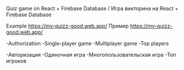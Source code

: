 Quiz game on React + Firebase Database / Игра викторина на React + Firebase Database 

Example https://my-quizz-good.web.app/
Пример https://my-quizz-good.web.app/

-Authorization
-Single-player game
-Multiplayer game
-Top players


-Авторизация
-Одиночная игра
-Многопользовательская игра
-Топ игроков
